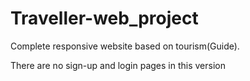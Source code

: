 # Traveller-web_project
Complete responsive website based on tourism(Guide).

There are no sign-up and login pages in this version
